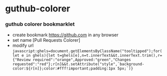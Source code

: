 # guthub-colorer
### guthub colorer bookmarklet

- create  bookmark https://github.com in any browser
- set name [Pull Requests Colorer]
- modify url  
```javascript:ghels=document.getElementsByClassName("tooltipped");for(let e in ghels){let t=ghels[e],n=t.innerText&&t.innerText.trim(),r={"Review required":"orange",Approved:"green","Changes requested":"red"};r[n]&&t.setAttribute("style",`background-color:${r[n]};color:#fff!important;padding:1px 5px;`)}```




